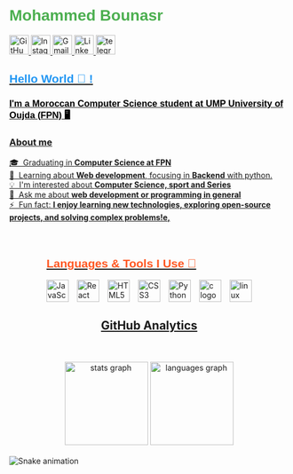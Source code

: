 <!-- Header Section -->
<h1 style="font-family: 'Arial', sans-serif; color: #4CAF50;">Mohammed Bounasr</h1>

<!-- Social Links Section -->
<div>
  <a href="https://github.com/MohammedBounasr" target="_blank">
    <img src="https://img.shields.io/static/v1?message=GitHub&logo=github&label=&color=000000&logoColor=white&style=for-the-badge" height="35" alt="GitHub logo" />
  </a>
  <a href="https://www.instagram.com/MED_BNSR" target="_blank">
    <img src="https://img.shields.io/static/v1?message=Instagram&logo=instagram&label=&color=E4405F&logoColor=white&style=for-the-badge" height="35" alt="Instagram logo" />
  </a>
  <a href="mailto:mohammedbounasr2005@gmail.com" target="_blank">
    <img src="https://img.shields.io/static/v1?message=Gmail&logo=gmail&label=&color=D14836&logoColor=white&style=for-the-badge" height="35" alt="Gmail logo" />
  </a>
  <a href="https://www.linkedin.com/in/mohammed-bounasr-453378347/" target="_blank">
    <img src="https://img.shields.io/static/v1?message=LinkedIn&logo=linkedin&label=&color=0077B5&logoColor=white&style=for-the-badge" height="35" alt="LinkedIn logo" />
  </a>
  <a href="https://t.me/MedBnsr" target="_blank">
     <img src="https://img.shields.io/static/v1?message=Telegram&logo=telegram&label=&color=2CA5E0&logoColor=white&labelColor=&style=for-the-badge" height="35" alt="telegram logo"
  </a>
    
</div>

<!-- Introduction Section -->
<h2 style="font-family: 'Arial', sans-serif; color: #2196F3;">Hello World 👋 !</h2>
<h3 style="font-family: 'Arial', sans-serif; color: #000000;">I'm a Moroccan Computer Science student at UMP University of Oujda (FPN) 🖥️</h3>
<h3 class="heading-element" dir="auto">About me</h3>
<p dir="auto">🎓 &nbsp;Graduating in <strong>Computer Science at FPN</strong>
<br>🌱&nbsp; Learning about <strong>Web development</strong>, focusing in <strong>Backend</strong> with python.
<br>💡&nbsp; I'm interested about <strong>Computer Science, sport and Series</strong>
<br>💬&nbsp; Ask me about <strong>web development or programming in general</strong>
<br>⚡&nbsp; Fun fact: <strong>I enjoy learning new technologies, exploring open-source projects, and solving complex problems!e, </strong></p>
<!-- Technologies Section -->

<div style="display: flex; justify-content: space-around; flex-wrap: wrap; padding: 20px;">
  <!-- Technologies Section -->
<h2 style="font-family: 'Arial', sans-serif; color: #FF5722;">Languages & Tools I Use 🔧</h2>
<div style="display: flex; justify-content: center; flex-wrap: wrap; gap: 15px; align-items: center;">
  <img src="https://cdn.jsdelivr.net/gh/devicons/devicon/icons/javascript/javascript-original.svg" height="40" alt="JavaScript Logo" />
  <img src="https://cdn.jsdelivr.net/gh/devicons/devicon/icons/react/react-original.svg" height="40" alt="React Logo" />
  <img src="https://cdn.jsdelivr.net/gh/devicons/devicon/icons/html5/html5-original.svg" height="40" alt="HTML5 Logo" />
  <img src="https://cdn.jsdelivr.net/gh/devicons/devicon/icons/css3/css3-original.svg" height="40" alt="CSS3 Logo" />
  <img src="https://cdn.jsdelivr.net/gh/devicons/devicon/icons/python/python-original.svg" height="40" alt="Python Logo" />
  <img src="https://cdn.jsdelivr.net/gh/devicons/devicon/icons/c/c-original.svg" height="40" alt="c logo"  />
  <img src="https://cdn.jsdelivr.net/gh/devicons/devicon/icons/linux/linux-original.svg" height="40" alt="linux logo"  />
</div>
<div class="markdown-heading" dir="auto"><h2 class="heading-element" dir="auto">GitHub Analytics</h2><a id="user-content-github-analytics" class="anchor" aria-label="Permalink: GitHub Analytics" href="#github-analytics"><svg class="octicon octicon-link" viewBox="0 0 16 16" version="1.1" width="16" height="16" aria-hidden="true"></svg></a></div>
</div>
<!-- Stats Section -->
<div align="center">
  <img src="https://github-readme-stats.vercel.app/api?username=maurodesouza&hide_title=false&hide_rank=false&show_icons=true&include_all_commits=true&count_private=true&disable_animations=false&theme=dracula&locale=en&hide_border=false" height="150" alt="stats graph" />
  <img src="https://github-readme-stats.vercel.app/api/top-langs?username=maurodesouza&locale=en&hide_title=false&layout=compact&card_width=320&langs_count=5&theme=dracula&hide_border=false" height="150" alt="languages graph" />
</div>





<!-- Snake Animation -->
<br clear="both">

<img src="https://raw.githubusercontent.com/MohammedBounasr/MohammedBounasr/output/snake.svg" alt="Snake animation" />

<!--
**MohammedBounasr/MohammedBounasr** is a ✨ _special_ ✨ repository because its `README.md` (this file) appears on your GitHub profile.

Here are some ideas to get you started:

- 🔭 I’m currently working on ...
- 🌱 I’m currently learning ...
- 👯 I’m looking to collaborate on ...
- 🤔 I’m looking for help with ...
- 💬 Ask me about ...
- 📫 How to reach me: ...
- 😄 Pronouns: ...
- ⚡ Fun fact: ...
-->
